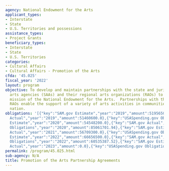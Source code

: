 ```yaml
---
agency: National Endowment for the Arts
applicant_types:
- Interstate
- State
- U.S. Territories and possessions
assistance_types:
- Project Grants
beneficiary_types:
- Interstate
- State
- U.S. Territories
categories:
- Cultural Affairs
- Cultural Affairs - Promotion of the Arts
cfda: '45.025'
fiscal_year: '2022'
layout: program
objective: To develop and maintain partnerships with the state and jurisdictional
  arts agencies (SAAs) and their regional arts organizations (RAOs) to advance the
  mission of the National Endowment for the Arts.  Partnerships with the SAAs and
  RAOs enable the support of a variety of arts activities in communities across the
  nation.
obligations: '[{"key":"SAM.gov Estimate","year":"2019","amount":51956500.0},{"key":"SAM.gov
  Actual","year":"2019","amount":51460600.0},{"key":"USASpending.gov Obligations","year":"2019","amount":51501544.02},{"key":"SAM.gov
  Estimate","year":"2020","amount":54548200.0},{"key":"SAM.gov Actual","year":"2020","amount":54483223.0},{"key":"USASpending.gov
  Obligations","year":"2020","amount":85061701.94},{"key":"SAM.gov Estimate","year":"2021","amount":56614400.0},{"key":"SAM.gov
  Actual","year":"2021","amount":56709300.0},{"key":"USASpending.gov Obligations","year":"2021","amount":109638047.41},{"key":"SAM.gov
  Estimate","year":"2022","amount":66656500.0},{"key":"SAM.gov Actual","year":"2022","amount":66390500.0},{"key":"USASpending.gov
  Obligations","year":"2022","amount":60535387.52},{"key":"SAM.gov Estimate","year":"2023","amount":72194600.0},{"key":"SAM.gov
  Actual","year":"2023","amount":0.0},{"key":"USASpending.gov Obligations","year":"2023","amount":63467850.31}]'
permalink: /program/45.025.html
sub-agency: N/A
title: Promotion of the Arts Partnership Agreements
---
```

